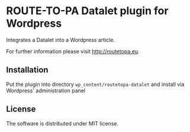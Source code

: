 # ROUTE-TO-PA Datalet plugin for Wordpress
Integrates a Datalet into a Wordpress article.

For further information please visit http://routetopa.eu.

## Installation
Put the plugin into directory `wp_content/routetopa-datalet` and install via Wordpress' administration panel

## License
The software is distributed under MIT license.
